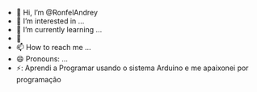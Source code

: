 - 👋 Hi, I’m @RonfelAndrey
- 👀 I’m interested in ...
- 🌱 I’m currently learning ...
- 💞️ 
- 📫 How to reach me ...
- 😄 Pronouns: ...
- ⚡: Aprendi a Programar usando o sistema Arduino e me apaixonei por programação

<!---
RonfelAndrey/RonfelAndrey is a ✨ special ✨ repository because its `README.md` (this file) appears on your GitHub profile.
You can click the Preview link to take a look at your changes.
--->
